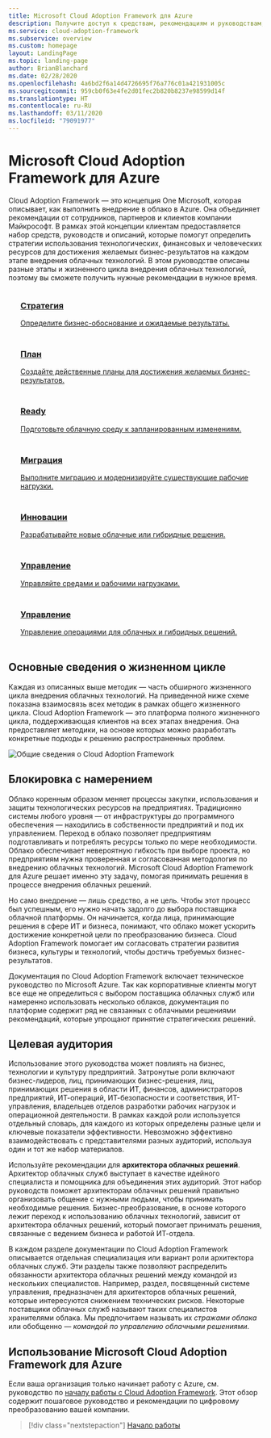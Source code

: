 ```yaml
---
title: Microsoft Cloud Adoption Framework для Azure
description: Получите доступ к средствам, рекомендациям и руководствам, которые помогут выработать стратегию и обеспечить требуемые результаты на всех этапах жизненного цикла внедрения облачных технологий.
ms.service: cloud-adoption-framework
ms.subservice: overview
ms.custom: homepage
layout: LandingPage
ms.topic: landing-page
author: BrianBlanchard
ms.date: 02/28/2020
ms.openlocfilehash: 4a6bd2f6a14d4726695f76a776c01a421931005c
ms.sourcegitcommit: 959cb0f63e4fe2d01fec2b820b8237e98599d14f
ms.translationtype: HT
ms.contentlocale: ru-RU
ms.lasthandoff: 03/11/2020
ms.locfileid: "79091977"
---
```

# <a name="microsoft-cloud-adoption-framework-for-azure"></a>Microsoft Cloud Adoption Framework для Azure

Cloud Adoption Framework — это концепция One Microsoft, которая описывает, как выполнить внедрение в облако в Azure. Она объединяет рекомендации от сотрудников, партнеров и клиентов компании Майкрософт. В рамках этой концепции клиентам предоставляется набор средств, руководств и описаний, которые помогут определить стратегии использования технологических, финансовых и человеческих ресурсов для достижения желаемых бизнес-результатов на каждом этапе внедрения облачных технологий. В этом руководстве описаны разные этапы и жизненного цикла внедрения облачных технологий, поэтому вы сможете получить нужные рекомендации в нужное время.

<!-- markdownlint-disable MD033 -->

<ul class="panelContent cardsF">
    <li style="display: flex; flex-direction: column;">
        <a href="./strategy/index.md">
            <div class="cardSize">
                <div class="cardPadding" style="padding-bottom:10px;">
                    <div class="card" style="padding-bottom:10px;">
                        <div class="cardImageOuter">
                            <div class="cardImage">
                                <img alt="" src="./_images/caf-strategy.png" data-linktype="external">
                            </div>
                        </div>
                        <div class="cardText" style="padding-left:0px;">
                            <h3>Стратегия</h3>
Определите бизнес-обоснование и ожидаемые результаты.
                        </div>
                    </div>
                </div>
            </div>
        </a>
    </li>
    <li style="display: flex; flex-direction: column;">
        <a href="./plan/index.md">
            <div class="cardSize">
                <div class="cardPadding" style="padding-bottom:10px;">
                    <div class="card" style="padding-bottom:10px;">
                        <div class="cardImageOuter">
                            <div class="cardImage">
                                <img alt="" src="./_images/caf-plan.png" data-linktype="external">
                            </div>
                        </div>
                        <div class="cardText" style="padding-left:0px;">
                            <h3>План</h3>
Создайте действенные планы для достижения желаемых бизнес-результатов.
                        </div>
                    </div>
                </div>
            </div>
        </a>
    </li>
    <li style="display: flex; flex-direction: column;">
        <a href="./ready/index.md">
            <div class="cardSize">
                <div class="cardPadding" style="padding-bottom:10px;">
                    <div class="card" style="padding-bottom:10px;">
                        <div class="cardImageOuter">
                            <div class="cardImage">
                                <img alt="" src="./_images/caf-ready.png" data-linktype="external">
                            </div>
                        </div>
                        <div class="cardText" style="padding-left:0px;">
                            <h3>Ready</h3>
Подготовьте облачную среду к запланированным изменениям.
                        </div>
                    </div>
                </div>
            </div>
        </a>
    </li>
    <li style="display: flex; flex-direction: column;">
        <a href="./migrate/index.md">
            <div class="cardSize">
                <div class="cardPadding" style="padding-bottom:10px;">
                    <div class="card" style="padding-bottom:10px;">
                        <div class="cardImageOuter">
                            <div class="cardImage">
                                <img alt="" src="./_images/caf-migrate.png" data-linktype="external">
                            </div>
                        </div>
                        <div class="cardText" style="padding-left:0px;">
                            <h3>Миграция</h3>
Выполните миграцию и модернизируйте существующие рабочие нагрузки.
                        </div>
                    </div>
                </div>
            </div>
        </a>
    </li>
    <li style="display: flex; flex-direction: column;">
        <a href="./innovate/index.md">
            <div class="cardSize">
                <div class="cardPadding" style="padding-bottom:10px;">
                    <div class="card" style="padding-bottom:10px;">
                        <div class="cardImageOuter">
                            <div class="cardImage">
                                <img alt="" src="./_images/caf-adopt.png" data-linktype="external">
                            </div>
                        </div>
                        <div class="cardText" style="padding-left:0px;">
                            <h3>Инновации</h3>
Разрабатывайте новые облачные или гибридные решения.
                        </div>
                    </div>
                </div>
            </div>
        </a>
    </li>
    <li style="display: flex; flex-direction: column;">
        <a href="./govern/index.md">
            <div class="cardSize">
                <div class="cardPadding" style="padding-bottom:10px;">
                    <div class="card" style="padding-bottom:10px;">
                        <div class="cardImageOuter">
                            <div class="cardImage">
                                <img alt="" src="./_images/caf-govern.png" data-linktype="external">
                            </div>
                        </div>
                        <div class="cardText" style="padding-left:0px;">
                            <h3>Управление</h3>
Управляйте средами и рабочими нагрузками.
                        </div>
                    </div>
                </div>
            </div>
        </a>
    </li>
    <li style="display: flex; flex-direction: column;">
        <a href="./manage/index.md">
            <div class="cardSize">
                <div class="cardPadding" style="padding-bottom:10px;">
                    <div class="card" style="padding-bottom:10px;">
                        <div class="cardImageOuter">
                            <div class="cardImage">
                                <img alt="" src="./_images/caf-manage.png" data-linktype="external">
                            </div>
                        </div>
                        <div class="cardText" style="padding-left:0px;">
                            <h3>Управление</h3>
Управление операциями для облачных и гибридных решений.
                        </div>
                    </div>
                </div>
            </div>
        </a>
    </li>
</ul>

## <a name="understand-the-lifecycle"></a>Основные сведения о жизненном цикле

Каждая из описанных выше методик — часть обширного жизненного цикла внедрения облачных технологий. На приведенной ниже схеме показана взаимосвязь всех методик в рамках общего жизненного цикла. Cloud Adoption Framework — это платформа полного жизненного цикла, поддерживающая клиентов на всех этапах внедрения. Она предоставляет методики, на основе которых можно разработать конкретные подходы к решению распространенных проблем.

![Общие сведения о Cloud Adoption Framework](./_images/caf-overview.png)

## <a name="intent"></a>Блокировка с намерением

Облако коренным образом меняет процессы закупки, использования и защиты технологических ресурсов на предприятиях. Традиционно системы любого уровня — от инфраструктуры до программного обеспечения — находились в собственности предприятий и под их управлением. Переход в облако позволяет предприятиям подготавливать и потреблять ресурсы только по мере необходимости. Облако обеспечивает невероятную гибкость при выборе проекта, но предприятиям нужна проверенная и согласованная методология по внедрению облачных технологий. Microsoft Cloud Adoption Framework для Azure решает именно эту задачу, помогая принимать решения в процессе внедрения облачных решений.

Но само внедрение — лишь средство, а не цель. Чтобы этот процесс был успешным, его нужно начать задолго до выбора поставщика облачной платформы. Он начинается, когда лица, принимающие решения в сфере ИТ и бизнеса, понимают, что облако может ускорить достижение конкретной цели по преобразованию бизнеса. Cloud Adoption Framework помогает им согласовать стратегии развития бизнеса, культуры и технологий, чтобы достичь требуемых бизнес-результатов.

Документация по Cloud Adoption Framework включает техническое руководство по Microsoft Azure. Так как корпоративные клиенты могут все еще не определиться с выбором поставщика облачных служб или намеренно использовать несколько облаков, документация по платформе содержит ряд не связанных с облачными решениями рекомендаций, которые упрощают принятие стратегических решений.

## <a name="intended-audience"></a>Целевая аудитория

Использование этого руководства может повлиять на бизнес, технологии и культуру предприятий. Затронутые роли включают бизнес-лидеров, лиц, принимающих бизнес-решения, лиц, принимающих решения в области ИТ, финансов, администраторов предприятий, ИТ-операций, ИТ-безопасности и соответствия, ИТ-управления, владельцев отделов разработки рабочих нагрузок и операционной деятельности. В рамках каждой роли используется отдельный словарь, для каждого из которых определены разные цели и ключевые показатели эффективности. Невозможно эффективно взаимодействовать с представителями разных аудиторий, используя один и тот же набор материалов.

Используйте рекомендации для **архитектора облачных решений**. Архитектор облачных служб выступает в качестве идейного специалиста и помощника для объединения этих аудиторий. Этот набор руководств поможет архитекторам облачных решений правильно организовать общение с нужными людьми, чтобы принимать необходимые решения. Бизнес-преобразование, в основе которого лежит переход к использованию облачных технологий, зависит от архитектора облачных решений, который помогает принимать решения, связанные с ведением бизнеса и работой ИТ-отдела.

В каждом разделе документации по Cloud Adoption Framework описывается отдельная специализация или вариант роли архитектора облачных служб. Эти разделы также позволяют распределить обязанности архитектора облачных решений между командой из нескольких специалистов. Например, раздел, посвященный системе управления, предназначен для архитекторов облачных решений, которые интересуются снижением технических рисков. Некоторые поставщики облачных служб называют таких специалистов хранителями облака. Мы предпочитаем называть их _стражами облака_ или обобщенно — _командой по управлению облачными решениями_.

## <a name="how-to-use-the-microsoft-cloud-adoption-framework-for-azure"></a>Использование Microsoft Cloud Adoption Framework для Azure

Если ваша организация только начинает работу с Azure, см. руководство по [началу работы с Cloud Adoption Framework](./getting-started/migrate.md). Этот обзор содержит пошаговое руководство и рекомендации по цифровому преобразованию вашей компании.

> [!div class="nextstepaction"]
> [Начало работы](./getting-started/migrate.md)
